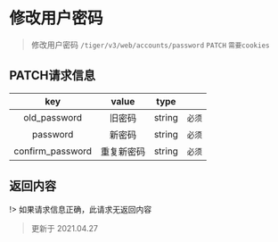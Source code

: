 # 修改用户密码

> 修改用户密码 
> `/tiger/v3/web/accounts/password` `PATCH` `需要cookies`  


## PATCH请求信息
|       key        |   value    |  type  |        |
| :--------------: | :--------: | :----: | :----: |
|   old_password   |   旧密码   | string | `必须` |
|     password     |   新密码   | string | `必须` |
| confirm_password | 重复新密码 | string | `必须` |


## 返回内容
!> 如果请求信息正确，此请求无返回内容


> 更新于 2021.04.27